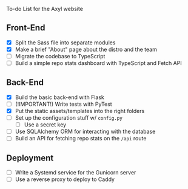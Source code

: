 To-do List for the Axyl website

## Front-End
- [x] Split the Sass file into separate modules
- [x] Make a brief "About" page about the distro and the team
- [ ] Migrate the codebase to TypeScript
- [ ] Build a simple repo stats dashboard with TypeScript and Fetch API

## Back-End
- [x] Build the basic back-end with Flask
- [ ] \(!IMPORTANT!) Write tests with PyTest
- [x] Put the static assets/templates into the right folders
- [ ] Set up the configuration stuff w/ `config.py`
  - [ ] Use a secret key
- [ ] Use SQLAlchemy ORM for interacting with the database
- [ ] Build an API for fetching repo stats on the `/api` route

## Deployment
- [ ] Write a Systemd service for the Gunicorn server
- [ ] Use a reverse proxy to deploy to Caddy

